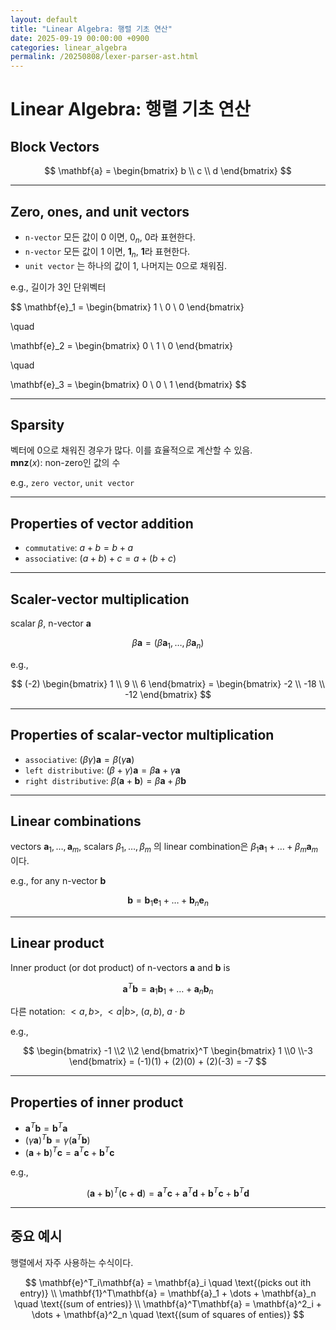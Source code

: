 ```yaml
---
layout: default
title: "Linear Algebra: 행렬 기초 연산"
date: 2025-09-19 00:00:00 +0900
categories: linear_algebra
permalink: /20250808/lexer-parser-ast.html
---
```


# Linear Algebra: 행렬 기초 연산

## Block Vectors

$$
\mathbf{a} = \begin{bmatrix}
b \\
c \\
d
\end{bmatrix}
$$

---

## Zero, ones, and unit vectors

- `n-vector` 모든 값이 $0$ 이면, $0_n$, $0$라 표현한다.
- `n-vector` 모든 값이 $1$ 이면, $\mathbf{1}_n$, $\mathbf{1}$라 표현한다.
- `unit vector` 는 하나의 값이 $1$, 나머지는 $0$으로 채워짐.

e.g., 길이가 $3$인 단위벡터

$$
\mathbf{e}_1 = \begin{bmatrix}
1 \\
0 \\
0
\end{bmatrix}

\quad

\mathbf{e}_2 = \begin{bmatrix}
0 \\
1 \\
0
\end{bmatrix}

\quad

\mathbf{e}_3 = \begin{bmatrix}
0 \\
0 \\
1
\end{bmatrix}
$$

---

## Sparsity

벡터에 $0$으로 채워진 경우가 많다. 이를 효율적으로 계산할 수 있음.  
$\mathbf{mnz}(x)$: non-zero인 값의 수

e.g., `zero vector`, `unit vector`

---

## Properties of vector addition

- `commutative`: $a + b = b + a$
- `associative`: $(a + b) + c = a + (b + c)$

---

## Scaler-vector multiplication

scalar $\beta$, n-vector $\mathbf{a}$

$$
\beta \mathbf{a} = (\beta \mathbf{a}_1, \dots, \beta \mathbf{a}_n)
$$

e.g.,

$$
(-2) \begin{bmatrix} 1 \\ 9 \\ 6 \end{bmatrix} = \begin{bmatrix} -2 \\ -18 \\ -12 \end{bmatrix}
$$

---

## Properties of scalar-vector multiplication

- `associative`: $(\beta \gamma)\mathbf{a} = \beta(\gamma \mathbf{a})$
- `left distributive`: $(\beta + \gamma) \mathbf{a} = \beta\mathbf{a} + \gamma\mathbf{a}$
- `right distributive`: $\beta(\mathbf{a} + \mathbf{b}) = \beta\mathbf{a} + \beta\mathbf{b}$

---

## Linear combinations

vectors $\mathbf{a}_1, \dots, \mathbf{a}_m$, scalars $\beta_1, \dots,\beta_m$ 의 linear combination은 $\beta_1\mathbf{a}_1 + \dots + \beta_m\mathbf{a}_m$ 이다.  

e.g., for any n-vector $\mathbf{b}$  

$$
\mathbf{b} = \mathbf{b}_1\mathbf{e}_1 + \dots + \mathbf{b}_n\mathbf{e}_n
$$

---

## Linear product

Inner product (or dot product) of n-vectors $\mathbf{a}$ and $\mathbf{b}$ is  

$$
\mathbf{a}^T\mathbf{b} = \mathbf{a}_1\mathbf{b}_1 + \dots + \mathbf{a}_n\mathbf{b}_n
$$

다른 notation: $<a, b>,\ <a \vert b>,\ (a, b),\ a \cdot b$  

e.g.,  

$$
\begin{bmatrix} -1 \\2 \\2 \end{bmatrix}^T
\begin{bmatrix} 1 \\0 \\-3 \end{bmatrix} =
(-1)(1) + (2)(0) + (2)(-3) = -7
$$

---

## Properties of inner product

- $\mathbf{a}^T\mathbf{b} = \mathbf{b}^T\mathbf{a}$
- $(\gamma\mathbf{a})^T\mathbf{b} = \gamma(\mathbf{a}^T\mathbf{b})$
- $(\mathbf{a}+\mathbf{b})^T\mathbf{c} = \mathbf{a}^T\mathbf{c}+\mathbf{b}^T\mathbf{c}$

e.g.,  

$$
(\mathbf{a}+\mathbf{b})^T (\mathbf{c}+\mathbf{d}) = \mathbf{a}^T\mathbf{c}+\mathbf{a}^T\mathbf{d}+\mathbf{b}^T\mathbf{c}+\mathbf{b}^T\mathbf{d}
$$

---

## 중요 예시

행렬에서 자주 사용하는 수식이다.

$$
\mathbf{e}^T_i\mathbf{a} = \mathbf{a}_i \quad \text{(picks out ith entry)} \\
\mathbf{1}^T\mathbf{a} = \mathbf{a}_1 + \dots + \mathbf{a}_n \quad \text{(sum of entries)} \\
\mathbf{a}^T\mathbf{a} = \mathbf{a}^2_i + \dots + \mathbf{a}^2_n \quad \text{(sum of squares of enties)}
$$
